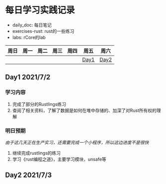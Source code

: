 # 每日学习实践记录
- daily_doc: 每日笔记
- exercises-rust: rust的一些练习
- labs: rCore的lab

| 周日 | 周一 | 周二 | 周三 | 周四 | 周五                      | 周六                      |
| ---- | ---- | ---- | ---- | ---- | ------------------------- | ------------------------- |
|      |      |      |      |      | [Day1](daily_doc/day1.md) | [Day2](daily_doc/day2.md) |  | 12 |

## Day1 2021/7/2
### 学习内容
1. 完成了部分的Rustlings练习
2. 查阅了相关资料，了解了数据是如何在堆中存储的、加深了对Rust所有权的理解

### 明日预期
*由于这几天正在生产实习，还需要完成一个小程序，所以这边进度不是很快*
1. 继续完成rustlings的练习
2. 学习《rust编程之道》，主要学习模块，unsafe等

## Day2 2021/7/3